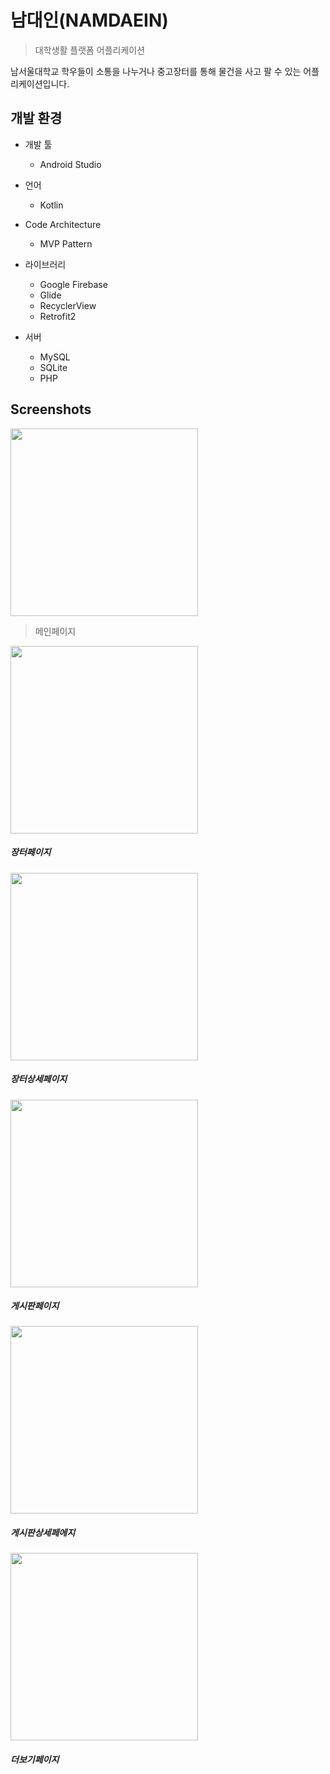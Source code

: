 

# 남대인(NAMDAEIN)

> 대학생활 플랫폼 어플리케이션

남서울대학교 학우들이 소통을 나누거나 중고장터를 통해 물건을 사고 팔 수 있는 어플리케이션입니다.


## 개발 환경

* 개발 툴

    * Android Studio
    
* 언어

    * Kotlin

* Code Architecture

    * MVP Pattern

* 라이브러리

    * Google Firebase
    * Glide
    * RecyclerView
    * Retrofit2

* 서버

    * MySQL
    * SQLite
    * PHP
    

## Screenshots

<div>

<img width="300" src="https://user-images.githubusercontent.com/24897699/46848079-c5f24900-ce22-11e8-93d3-f20fc5f8b6a1.png">

> 메인페이지

<img width="300" src="https://user-images.githubusercontent.com/24897699/46848078-c5f24900-ce22-11e8-95c2-6e64763d51ff.png">

##### 장터페이지

<img width="300" src="https://user-images.githubusercontent.com/24897699/46848077-c5f24900-ce22-11e8-8432-80eb0d3908bb.png">

##### 장터상세페이지

<img width="300" src="https://user-images.githubusercontent.com/24897699/46848081-c68adf80-ce22-11e8-8083-d2d8f8abfb2d.png">

##### 게시판페이지

<img width="300" src="https://user-images.githubusercontent.com/24897699/46848080-c68adf80-ce22-11e8-9967-f0b17a0e17ea.png">

##### 게시판상세페에지

<img width="300" src="https://user-images.githubusercontent.com/24897699/46848076-c559b280-ce22-11e8-81ff-402000c0c9bb.png">

##### 더보기페이지

</div>
  

